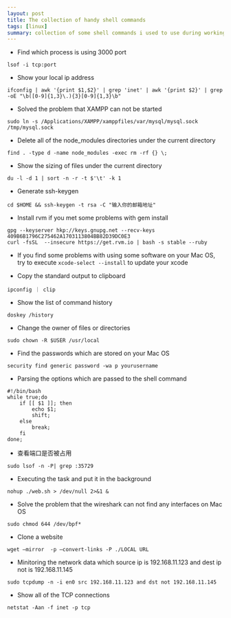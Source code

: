 ```yaml
---
layout: post
title: The collection of handy shell commands
tags: [linux]
summary: collection of some shell commands i used to use during working
---
```

* Find which process is using 3000 port

<!--lang: bash-->
```
lsof -i tcp:port
```
* Show your local ip address

<!--lang: bash-->
```
ifconfig | awk '{print $1,$2}' | grep 'inet' | awk '{print $2}' | grep -oE "\b([0-9]{1,3}\.){3}[0-9]{1,3}\b"
```
* Solved the problem that XAMPP can not be started

<!--lang: bash-->
```
sudo ln -s /Applications/XAMPP/xamppfiles/var/mysql/mysql.sock /tmp/mysql.sock
```
* Delete all of the node_modules directories under the current directory

<!--lang: bash-->
```
find . -type d -name node_modules -exec rm -rf {} \;
```
* Show the sizing of files under the current directory

<!--lang: bash-->
```
du -l -d 1 | sort -n -r -t $'\t' -k 1
```
* Generate ssh-keygen

<!--lang: bash-->
```
cd $HOME && ssh-keygen -t rsa -C "输入你的邮箱地址"
```
* Install rvm if you met some problems with gem install

<!--lang: bash-->
```
gpg --keyserver hkp://keys.gnupg.net --recv-keys 409B6B1796C275462A1703113804BB82D39DC0E3
curl -fsSL  --insecure https://get.rvm.io | bash -s stable --ruby
```
* If you find some problems  with using some software on your Mac OS, try to execute `xcode-select --install` to update your xcode

* Copy the standard output to clipboard

<!--lang: bash-->
```
ipconfig ｜ clip
```
* Show the list of command history

<!--lang: bash-->
```
doskey /history
```
* Change the owner of files or directories

<!--lang: bash-->
```
sudo chown -R $USER /usr/local
```
* Find the passwords which are stored on your Mac OS

<!--lang: bash-->
```
security find generic password -wa p yourusername
```
* Parsing the options which are passed to the shell command

<!--lang: bash-->
```
#!/bin/bash
while true;do
    if [[ $1 ]]; then
        echo $1;
        shift;
    else
        break;
    fi
done;
```
* 查看端口是否被占用

<!--lang: bash-->
```
sudo lsof -n -P| grep :35729
```
* Executing the task and put it in the background

<!--lang: bash-->
```
nohup ./web.sh > /dev/null 2>&1 &
```
* Solve the problem that the wireshark can not find any interfaces on Mac OS

<!--lang: bash-->
```
sudo chmod 644 /dev/bpf*
```
* Clone a website

<!--lang: bash-->
```
wget —mirror  -p –convert-links -P ./LOCAL URL
```
<!-- * `ps -ef |grep data | awk ‘{print $2,$8}’` -->

*  Minitoring the network data which source ip is 192.168.11.123 and dest ip not is 192.168.11.145

<!--lang: bash-->
```
sudo tcpdump -n -i en0 src 192.168.11.123 and dst not 192.168.11.145
```

* Show all of the TCP connections

<!--lang: bash-->
```
netstat -Aan -f inet -p tcp
```
